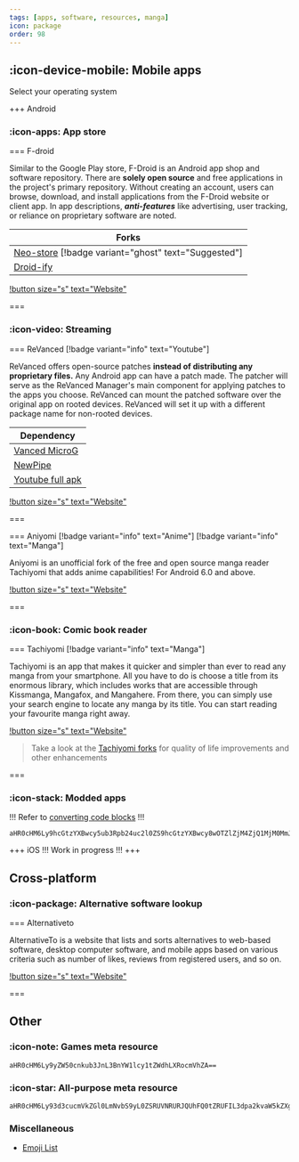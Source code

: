 ```yaml
---
tags: [apps, software, resources, manga]
icon: package
order: 98
---
```


## :icon-device-mobile: Mobile apps

Select your operating system

+++ Android

### :icon-apps: App store

=== F-droid

Similar to the Google Play store, F-Droid is an Android app shop and software repository. There are **solely open source** and free applications in the project's primary repository. Without creating an account, users can browse, download, and install applications from the F-Droid website or client app. In app descriptions, **_anti-features_** like advertising, user tracking, or reliance on proprietary software are noted.

| **Forks**                                                                                           |
| --------------------------------------------------------------------------------------------------- |
| [Neo-store](https://github.com/NeoApplications/Neo-Store) [!badge variant="ghost" text="Suggested"] |
| [Droid-ify](https://github.com/Iamlooker/Droid-ify)                                                 |

[!button size="s" text="Website"](https://f-droid.org/)

===

### :icon-video: Streaming

=== ReVanced [!badge variant="info" text="Youtube"]

ReVanced offers open-source patches **instead of distributing any proprietary files.** Any Android app can have a patch made. The patcher will serve as the ReVanced Manager's main component for applying patches to the apps you choose. ReVanced can mount the patched software over the original app on rooted devices. ReVanced will set it up with a different package name for non-rooted devices.

| **Dependency**                                                        |
| --------------------------------------------------------------------- |
| [Vanced MicroG](https://github.com/TeamVanced/VancedMicroG/releases)  |
| [NewPipe](https://newpipe.net/)                                       |
| [Youtube full apk](https://www.apkmirror.com/apk/google-inc/youtube/) |

[!button size="s" text="Website"](https://github.com/revanced/revanced-manager)

===

=== Aniyomi [!badge variant="info" text="Anime"] [!badge variant="info" text="Manga"]

Aniyomi is an unofficial fork of the free and open source manga reader Tachiyomi that adds anime capabilities! For Android 6.0 and above.

[!button size="s" text="Website"](https://aniyomi.jmir.xyz/)

===

### :icon-book: Comic book reader

=== Tachiyomi [!badge variant="info" text="Manga"]

Tachiyomi is an app that makes it quicker and simpler than ever to read any manga from your smartphone. All you have to do is choose a title from its enormous library, which includes works that are accessible through Kissmanga, Mangafox, and Mangahere. From there, you can simply use your search engine to locate any manga by its title. You can start reading your favourite manga right away.

[!button size="s" text="Website"](https://tachiyomi.org/)

> Take a look at the [Tachiyomi forks](https://tachiyomi.org/forks/) for quality of life improvements and other enhancements

===

### :icon-stack: Modded apps

!!!
Refer to [converting code blocks](/guides/getting-started/#converting-code-blocks)
!!!

```
aHR0cHM6Ly9hcGtzYXBwcy5ub3Rpb24uc2l0ZS9hcGtzYXBwcy8wOTZlZjM4ZjQ1MjM0MmJhOTliNGUxNTA5YTQ0OTcyOT92PTk5NzAzNjBiNDQzNjQzNzg5YzMzM2JkMmM3MTgwMDA5
```

+++ iOS
!!!
Work in progress
!!!
+++

## Cross-platform

### :icon-package: Alternative software lookup

=== Alternativeto

AlternativeTo is a website that lists and sorts alternatives to web-based software, desktop computer software, and mobile apps based on various criteria such as number of likes, reviews from registered users, and so on.

[!button size="s" text="Website"](https://alternativeto.net/)

===

## Other

### :icon-note: Games meta resource

```
aHR0cHM6Ly9yZW50cnkub3JnL3BnYW1lcy1tZWdhLXRocmVhZA==
```

### :icon-star: All-purpose meta resource

```
aHR0cHM6Ly93d3cucmVkZGl0LmNvbS9yL0ZSRUVNRURJQUhFQ0tZRUFIL3dpa2kvaW5kZXgv
```

### Miscellaneous

- [Emoji List](https://unicode.org/emoji/charts/emoji-list.html)
